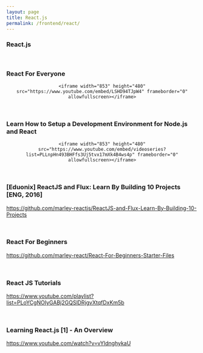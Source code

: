 ```yaml
---
layout: page
title: React.js
permalink: /frontend/react/
---
```


### React.js



<br/>

### React For Everyone


<div align="center">

    <iframe width="853" height="480" src="https://www.youtube.com/embed/LSHD94TJpW4" frameborder="0" allowfullscreen></iframe>

</div>

<br/>

### Learn How to Setup a Development Environment for Node.js and React


<div align="center">

    <iframe width="853" height="480" src="https://www.youtube.com/embed/videoseries?list=PLLnpHn493BHFfs3Uj5tvx17mXk4B4ws4p" frameborder="0" allowfullscreen></iframe>

</div>


<br/>

### [Eduonix] ReactJS and Flux: Learn By Building 10 Projects [ENG, 2016]
https://github.com/marley-reactjs/ReactJS-and-Flux-Learn-By-Building-10-Projects

<br/>

### React For Beginners
https://github.com/marley-react/React-For-Beginners-Starter-Files


<br/>

### React JS Tutorials
https://www.youtube.com/playlist?list=PLoYCgNOIyGABj2GQSlDRjgvXtqfDxKm5b


<br/>

### Learning React.js [1] - An Overview
https://www.youtube.com/watch?v=vYldnghykaU

